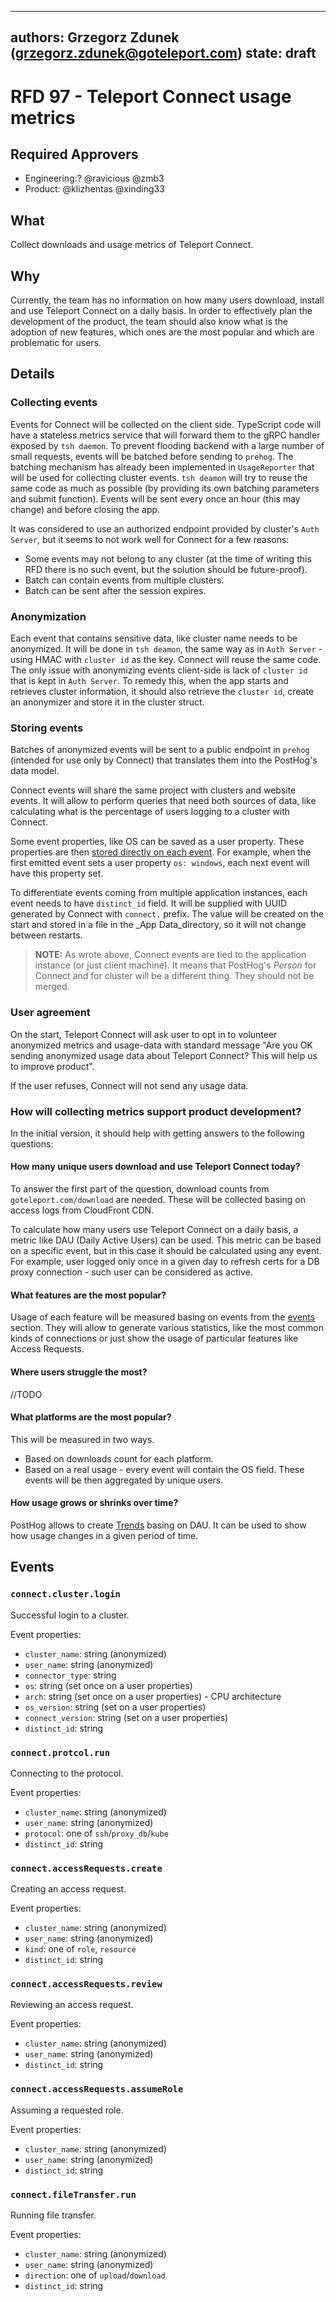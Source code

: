 ---
authors: Grzegorz Zdunek (grzegorz.zdunek@goteleport.com)
state: draft
 ---

# RFD 97 - Teleport Connect usage metrics

## Required Approvers

* Engineering:? @ravicious @zmb3
* Product: @klizhentas @xinding33

## What

Collect downloads and usage metrics of Teleport Connect.

## Why

Currently, the team has no information on how many users download, install and use Teleport Connect on a daily basis.
In order to effectively plan the development of the product, the team should also know what is the adoption of new
features, which ones are the most popular and which are problematic for users.

## Details

### Collecting events

Events for Connect will be collected on the client side. TypeScript code will have a stateless metrics service that will
forward them to the gRPC handler exposed by `tsh daemon`. To prevent flooding backend with a large number of small
requests, events will be batched before sending to `prehog`. The batching mechanism has already been implemented
in `UsageReporter` that will be used for collecting cluster events. `tsh deamon` will try to reuse the same code as much
as possible (by providing its own batching parameters and submit function). Events will be sent every once an hour (this
may change) and before closing the app.

It was considered to use an authorized endpoint provided by cluster's `Auth Server`, but it seems to not work well for
Connect for a few reasons:

- Some events may not belong to any cluster (at the time of writing this RFD there is no such event, but the solution
  should be future-proof).
- Batch can contain events from multiple clusters.
- Batch can be sent after the session expires.

### Anonymization

Each event that contains sensitive data, like cluster name needs to be anonymized. It will be done in `tsh deamon`, the
same way as in `Auth Server` - using HMAC with `cluster id` as the key. Connect will reuse the same code.
The only issue with anonymizing events client-side is lack of `cluster id` that is kept in `Auth Server`. To remedy
this, when the app starts and retrieves cluster information, it should also retrieve the `cluster id`, create an
anonymizer and store it in the cluster struct.

### Storing events

Batches of anonymized events will be sent to a public endpoint in `prehog` (intended for use only by Connect) that
translates them into the PostHog's data model.

Connect events will share the same project with clusters and website events. It will allow to perform queries that need
both sources of data, like calculating what is the percentage of users logging to a cluster with Connect.

Some event properties, like OS can be saved as a user property. These properties are
then [stored directly on each event](https://posthog.com/docs/how-posthog-works/data-model#person). For example, when
the first emitted event sets a user property `os: windows`, each next event will have this property set.

To differentiate events coming from multiple application instances, each event needs to have `distinct_id` field. It
will be supplied with UUID generated by Connect with `connect.` prefix. The value will be created on the start and
stored in a file in the _App Data_directory, so it will not change between restarts.

> **NOTE:** As wrote above, Connect events are tied to the application instance (or just client machine). It means that
> PostHog's _Person_ for Connect and for cluster will be a different thing. They should not be merged.

### User agreement

On the start, Teleport Connect will ask user to opt in to volunteer anonymized metrics and usage-data with standard
message "Are you OK sending anonymized usage data about Teleport Connect? This will help us to improve product".

If the user refuses, Connect will not send any usage data.

### How will collecting metrics support product development?

In the initial version, it should help with getting answers to the following questions:

#### How many unique users download and use Teleport Connect today?

To answer the first part of the question, download counts from `goteleport.com/download` are needed. These will be
collected basing on access logs from CloudFront CDN.

To calculate how many users use Teleport Connect on a daily basis, a metric like DAU (Daily Active Users) can be used.
This metric can be based on a specific event, but in this case it should be calculated using any event. For example,
user logged only once in a given day to refresh certs for a DB proxy connection - such user can be considered as active.

#### What features are the most popular?

Usage of each feature will be measured basing on events from the [events](#events) section. They will allow to generate
various statistics, like the most common kinds of connections or just show the usage of particular features like Access
Requests.

#### Where users struggle the most?

//TODO

#### What platforms are the most popular?

This will be measured in two ways.

- Based on downloads count for each platform.
- Based on a real usage - every event will contain the OS field. These events will be then aggregated by unique users.

#### How usage grows or shrinks over time?

PostHog allows to create [Trends](https://posthog.com/manual/trends) basing on DAU. It can be used to show how usage
changes in a given period of time.

## Events

### `connect.cluster.login`

Successful login to a cluster.

Event properties:

- `cluster_name`: string (anonymized)
- `user_name`: string (anonymized)
- `connector_type`: string
- `os`: string (set once on a user properties)
- `arch`: string (set once on a user properties) - CPU architecture
- `os_version`: string (set on a user properties)
- `connect_version`: string (set on a user properties)
- `distinct_id`: string

### `connect.protcol.run`

Connecting to the protocol.

Event properties:

- `cluster_name`: string (anonymized)
- `user_name`: string (anonymized)
- `protocol`: one of `ssh`/`proxy_db`/`kube`
- `distinct_id`: string

### `connect.accessRequests.create`

Creating an access request.

Event properties:

- `cluster_name`: string (anonymized)
- `user_name`: string (anonymized)
- `kind`: one of `role`, `resource`
- `distinct_id`: string

### `connect.accessRequests.review`

Reviewing an access request.

Event properties:

- `cluster_name`: string (anonymized)
- `user_name`: string (anonymized)
- `distinct_id`: string

### `connect.accessRequests.assumeRole`

Assuming a requested role.

Event properties:

- `cluster_name`: string (anonymized)
- `user_name`: string (anonymized)
- `distinct_id`: string

### `connect.fileTransfer.run`

Running file transfer.

Event properties:

- `cluster_name`: string (anonymized)
- `user_name`: string (anonymized)
- `direction`: one of `upload`/`download`
- `distinct_id`: string